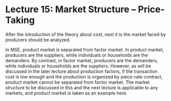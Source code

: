 # Lecture 15: Market Structure – Price-Taking

After the introduction of the theory about cost, next it is the market faced by producers should be analyzed.

In MSE, product market is separated from factor market. In product market, producers are the suppliers, while individuals or households are the demanders. By contrast, in factor market, producers are the demanders, while individuals or households are the suppliers. However, as will be discussed in the later lecture about production factors, if the transaction cost is low enough and the production is organized by piece-rate contract, product market cannot be separated from factor market. The market structure to be discussed in this and the next lecture is applicable to any markets, and product market is taken as an example here.

